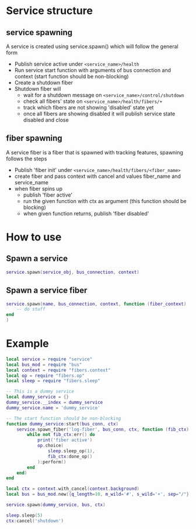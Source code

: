 # Service structure
## service spawning
A service is created using service.spawn() which will follow the general form
- Publish service active under `<service_name>/health`
- Run service start function with arguments of bus connection and context (start function should be non-blocking)
- Create a shutdown fiber
- Shutdown fiber will
    - wait for a shutdown message on `<service_name>/control/shutdown`
    - check all fibers' state on `<service_name>/health/fibers/+`
    - track which fibers are not showing 'disabled' state yet
    - once all fibers are showing disabled it will publish service state disabled and close

## fiber spawning
A service fiber is a fiber that is spawned with tracking features, spawning follows the steps
- Publish 'fiber init' under `<service_name>/health/fibers/<fiber_name>`
- create fiber and pass context with cancel and values fiber_name and service_name
- when fiber spins up
    - publish 'fiber active'
    - run the given function with ctx as argument (this function should be blocking)
    - when given function returns, publish 'fiber disabled'

# How to use
## Spawn a service
```lua
service.spawn(service_obj, bus_connection, context)
```

## Spawn a service fiber
```lua
service.spawn(name, bus_connection, context, function (fiber_context)
    -- do stuff
end
)
```

# Example
```lua
local service = require "service"
local bus_mod = require "bus"
local context = require "fibers.context"
local op = require "fibers.op"
local sleep = require "fibers.sleep"

-- This is a dummy service
local dummy_service = {}
dummy_service.__index = dummy_service
dummy_service.name = 'dummy_service'

-- The start function should be non-blocking
function dummy_service:start(bus_conn, ctx)
    service.spawn_fiber('log-fiber', bus_conn, ctx, function (fib_ctx)
        while not fib_ctx:err() do
            print('fiber active')
            op.choice(
                sleep.sleep_op(1),
                fib_ctx:done_op()
            ):perform()
        end
    end)
end

local ctx = context.with_cancel(context.background)
local bus = bus_mod.new({q_length=10, m_wild='#', s_wild='+', sep="/"})

service.spawn(dummy_service, bus, ctx)

sleep.sleep(5)
ctx:cancel('shutdown')
```

